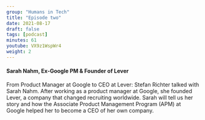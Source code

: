 ```yaml
---
group: "Humans in Tech"
title: "Episode two"
date: 2021-08-17
draft: false
tags: [podcast]
minutes: 61
youtube: VX9z1WspWr4
weight: 2
---
```


#### Sarah Nahm, Ex-Google PM & Founder of Lever

From Product Manager at Google to CEO at Lever: Stefan Richter talked with Sarah Nahm. After working as a product manager at Google, she founded Lever, a company that changed recruiting worldwide. Sarah will tell us her story and how the Associate Product Management Program (APM) at Google helped her to become a CEO of her own company.
